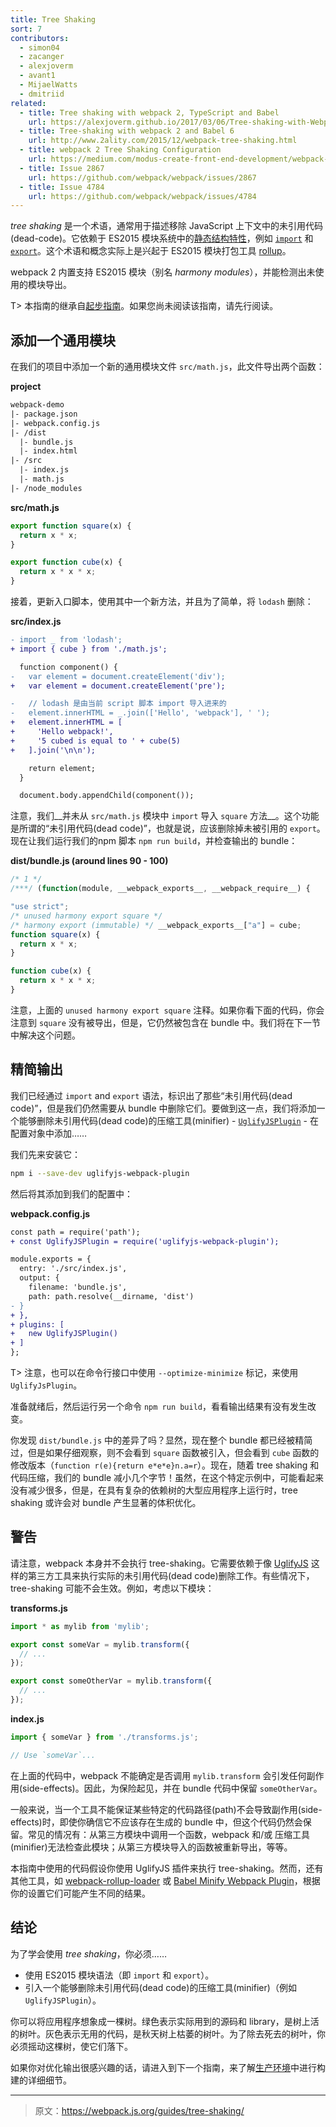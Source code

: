 ```yaml
---
title: Tree Shaking
sort: 7
contributors:
  - simon04
  - zacanger
  - alexjoverm
  - avant1
  - MijaelWatts
  - dmitriid
related:
  - title: Tree shaking with webpack 2, TypeScript and Babel
    url: https://alexjoverm.github.io/2017/03/06/Tree-shaking-with-Webpack-2-TypeScript-and-Babel/
  - title: Tree-shaking with webpack 2 and Babel 6
    url: http://www.2ality.com/2015/12/webpack-tree-shaking.html
  - title: webpack 2 Tree Shaking Configuration
    url: https://medium.com/modus-create-front-end-development/webpack-2-tree-shaking-configuration-9f1de90f3233#.15tuaw71x
  - title: Issue 2867
    url: https://github.com/webpack/webpack/issues/2867
  - title: Issue 4784
    url: https://github.com/webpack/webpack/issues/4784
---
```


_tree shaking_ 是一个术语，通常用于描述移除 JavaScript 上下文中的未引用代码(dead-code)。它依赖于 ES2015 模块系统中的[静态结构特性](http://exploringjs.com/es6/ch_modules.html#static-module-structure)，例如 [`import`](https://developer.mozilla.org/en-US/docs/Web/JavaScript/Reference/Statements/import) 和 [`export`](https://developer.mozilla.org/en-US/docs/Web/JavaScript/Reference/Statements/export)。这个术语和概念实际上是兴起于 ES2015 模块打包工具 [rollup](https://github.com/rollup/rollup)。

webpack 2 内置支持 ES2015 模块（别名 *harmony modules*），并能检测出未使用的模块导出。

T> 本指南的继承自[起步指南](/guides/getting-started)。如果您尚未阅读该指南，请先行阅读。


## 添加一个通用模块

在我们的项目中添加一个新的通用模块文件 `src/math.js`，此文件导出两个函数：

__project__

``` diff
webpack-demo
|- package.json
|- webpack.config.js
|- /dist
  |- bundle.js
  |- index.html
|- /src
  |- index.js
  |- math.js
|- /node_modules
```

__src/math.js__

``` javascript
export function square(x) {
  return x * x;
}

export function cube(x) {
  return x * x * x;
}
```

接着，更新入口脚本，使用其中一个新方法，并且为了简单，将 `lodash` 删除：

__src/index.js__

``` diff
- import _ from 'lodash';
+ import { cube } from './math.js';

  function component() {
-   var element = document.createElement('div');
+   var element = document.createElement('pre');

-   // lodash 是由当前 script 脚本 import 导入进来的
-   element.innerHTML = _.join(['Hello', 'webpack'], ' ');
+   element.innerHTML = [
+     'Hello webpack!',
+     '5 cubed is equal to ' + cube(5)
+   ].join('\n\n');

    return element;
  }

  document.body.appendChild(component());
```

注意，我们__并未从 `src/math.js` 模块中 `import` 导入 `square` 方法__。这个功能是所谓的“未引用代码(dead code)”，也就是说，应该删除掉未被引用的 `export`。现在让我们运行我们的npm 脚本 `npm run build`，并检查输出的 bundle：

__dist/bundle.js (around lines 90 - 100)__

``` js
/* 1 */
/***/ (function(module, __webpack_exports__, __webpack_require__) {

"use strict";
/* unused harmony export square */
/* harmony export (immutable) */ __webpack_exports__["a"] = cube;
function square(x) {
  return x * x;
}

function cube(x) {
  return x * x * x;
}
```

注意，上面的 `unused harmony export square` 注释。如果你看下面的代码，你会注意到 `square` 没有被导出，但是，它仍然被包含在 bundle 中。我们将在下一节中解决这个问题。


## 精简输出

我们已经通过 `import` and `export` 语法，标识出了那些“未引用代码(dead code)”，但是我们仍然需要从 bundle 中删除它们。要做到这一点，我们将添加一个能够删除未引用代码(dead code)的压缩工具(minifier) -  [`UglifyJSPlugin`](/plugins/uglifyjs-webpack-plugin) - 在配置对象中添加……

我们先来安装它：

``` bash
npm i --save-dev uglifyjs-webpack-plugin
```

然后将其添加到我们的配置中：

__webpack.config.js__

``` diff
const path = require('path');
+ const UglifyJSPlugin = require('uglifyjs-webpack-plugin');

module.exports = {
  entry: './src/index.js',
  output: {
    filename: 'bundle.js',
    path: path.resolve(__dirname, 'dist')
- }
+ },
+ plugins: [
+   new UglifyJSPlugin()
+ ]
};
```

T> 注意，也可以在命令行接口中使用 `--optimize-minimize` 标记，来使用 `UglifyJsPlugin`。

准备就绪后，然后运行另一个命令 `npm run build`，看看输出结果有没有发生改变。

你发现 `dist/bundle.js` 中的差异了吗？显然，现在整个 bundle 都已经被精简过，但是如果仔细观察，则不会看到 `square` 函数被引入，但会看到 `cube` 函数的修改版本（`function r(e){return e*e*e}n.a=r`）。现在，随着 tree shaking 和代码压缩，我们的 bundle 减小几个字节！虽然，在这个特定示例中，可能看起来没有减少很多，但是，在具有复杂的依赖树的大型应用程序上运行时，tree shaking 或许会对 bundle 产生显著的体积优化。


## 警告

请注意，webpack 本身并不会执行 tree-shaking。它需要依赖于像 [UglifyJS](/plugins/uglifyjs-webpack-plugin/) 这样的第三方工具来执行实际的未引用代码(dead code)删除工作。有些情况下，tree-shaking 可能不会生效。例如，考虑以下模块：

__transforms.js__

``` js
import * as mylib from 'mylib';

export const someVar = mylib.transform({
  // ...
});

export const someOtherVar = mylib.transform({
  // ...
});
```

__index.js__

``` js
import { someVar } from './transforms.js';

// Use `someVar`...
```

在上面的代码中，webpack 不能确定是否调用 `mylib.transform` 会引发任何副作用(side-effects)。因此，为保险起见，并在 bundle 代码中保留 `someOtherVar`。

一般来说，当一个工具不能保证某些特定的代码路径(path)不会导致副作用(side-effects)时，即使你确信它不应该存在生成的 bundle 中，但这个代码仍然会保留。常见的情况有：从第三方模块中调用一个函数，webpack 和/或 压缩工具(minifier)无法检查此模块；从第三方模块导入的函数被重新导出，等等。

本指南中使用的代码假设你使用 UglifyJS 插件来执行 tree-shaking。然而，还有其他工具，如 [webpack-rollup-loader](https://github.com/erikdesjardins/webpack-rollup-loader) 或 [Babel Minify Webpack Plugin](/plugins/babel-minify-webpack-plugin)，根据你的设置它们可能产生不同的结果。


## 结论

为了学会使用 _tree shaking_，你必须……

- 使用 ES2015 模块语法（即 `import` 和 `export`）。
- 引入一个能够删除未引用代码(dead code)的压缩工具(minifier)（例如 `UglifyJSPlugin`）。

你可以将应用程序想象成一棵树。绿色表示实际用到的源码和 library，是树上活的树叶。灰色表示无用的代码，是秋天树上枯萎的树叶。为了除去死去的树叶，你必须摇动这棵树，使它们落下。

如果你对优化输出很感兴趣的话，请进入到下一个指南，来了解[生产环境](/guides/production)中进行构建的详细细节。

***

> 原文：https://webpack.js.org/guides/tree-shaking/
